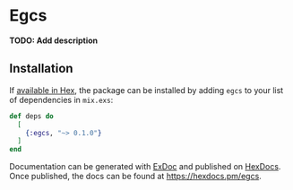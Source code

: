 # Egcs

**TODO: Add description**

## Installation

If [available in Hex](https://hex.pm/docs/publish), the package can be installed
by adding `egcs` to your list of dependencies in `mix.exs`:

```elixir
def deps do
  [
    {:egcs, "~> 0.1.0"}
  ]
end
```

Documentation can be generated with [ExDoc](https://github.com/elixir-lang/ex_doc)
and published on [HexDocs](https://hexdocs.pm). Once published, the docs can
be found at <https://hexdocs.pm/egcs>.

